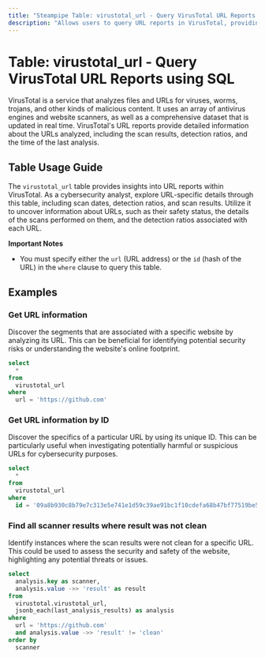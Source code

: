 ```yaml
---
title: "Steampipe Table: virustotal_url - Query VirusTotal URL Reports using SQL"
description: "Allows users to query URL reports in VirusTotal, providing insights into URL scanning and detection data."
---
```


# Table: virustotal_url - Query VirusTotal URL Reports using SQL

VirusTotal is a service that analyzes files and URLs for viruses, worms, trojans, and other kinds of malicious content. It uses an array of antivirus engines and website scanners, as well as a comprehensive dataset that is updated in real time. VirusTotal's URL reports provide detailed information about the URLs analyzed, including the scan results, detection ratios, and the time of the last analysis.

## Table Usage Guide

The `virustotal_url` table provides insights into URL reports within VirusTotal. As a cybersecurity analyst, explore URL-specific details through this table, including scan dates, detection ratios, and scan results. Utilize it to uncover information about URLs, such as their safety status, the details of the scans performed on them, and the detection ratios associated with each URL.

**Important Notes**
- You must specify either the `url` (URL address) or the `id` (hash of the URL) in the `where` clause to query this table.

## Examples

### Get URL information
Discover the segments that are associated with a specific website by analyzing its URL. This can be beneficial for identifying potential security risks or understanding the website's online footprint.

```sql
select
  *
from
  virustotal_url
where
  url = 'https://github.com'
```

### Get URL information by ID
Discover the specifics of a particular URL by using its unique ID. This can be particularly useful when investigating potentially harmful or suspicious URLs for cybersecurity purposes.

```sql
select
  *
from
  virustotal_url
where
  id = '09a8b930c8b79e7c313e5e741e1d59c39ae91bc1f10cdefa68b47bf77519be57'
```

### Find all scanner results where result was not clean
Identify instances where the scan results were not clean for a specific URL. This could be used to assess the security and safety of the website, highlighting any potential threats or issues.

```sql
select
  analysis.key as scanner,
  analysis.value ->> 'result' as result
from
  virustotal.virustotal_url,
  jsonb_each(last_analysis_results) as analysis
where
  url = 'https://github.com'
  and analysis.value ->> 'result' != 'clean'
order by
  scanner
```